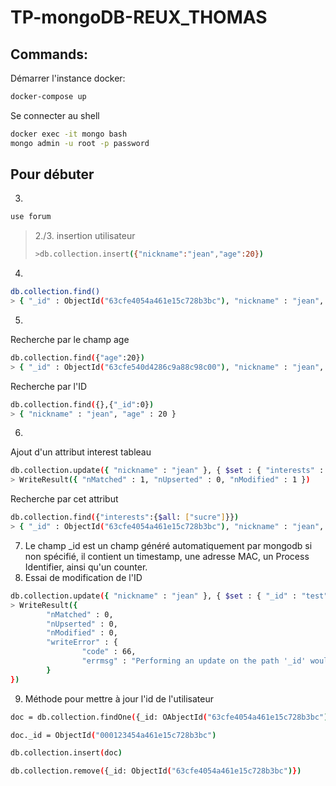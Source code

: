 # TP-mongoDB-REUX_THOMAS

## Commands:
Démarrer l'instance docker:
```sh
docker-compose up
```
Se connecter au shell
```sh
docker exec -it mongo bash
mongo admin -u root -p password
```

## Pour débuter
3. 
```sh
use forum
```
> 2./3. insertion utilisateur
>```sh
>>db.collection.insert({"nickname":"jean","age":20})
>```
4.
```sh
db.collection.find()
> { "_id" : ObjectId("63cfe4054a461e15c728b3bc"), "nickname" : "jean", "age" : 20 }
```
5.
Recherche par le champ age
```sh
db.collection.find({"age":20})
> { "_id" : ObjectId("63cfe540d4286c9a88c98c00"), "nickname" : "jean", "age" : 20 }
```
Recherche par l'ID
```sh
db.collection.find({},{"_id":0})
> { "nickname" : "jean", "age" : 20 }
```
6.
Ajout d'un attribut interest tableau
```sh
db.collection.update({ "nickname" : "jean" }, { $set : { "interests" : ["sucre","poe"] }})
> WriteResult({ "nMatched" : 1, "nUpserted" : 0, "nModified" : 1 })
```
Recherche par cet attribut
```sh
db.collection.find({"interests":{$all: ["sucre"]}})
> { "_id" : ObjectId("63cfe4054a461e15c728b3bc"), "nickname" : "jean", "age" : 20, "interests" : [ "sucre", "poe" ] }
```
7. Le champ _id est un champ généré automatiquement par mongodb si non spécifié, il contient un timestamp, une adresse MAC, un Process Identifier, ainsi qu'un counter.
8. Essai de modification de l'ID
```sh
db.collection.update({ "nickname" : "jean" }, { $set : { "_id" : "test" }})
> WriteResult({
        "nMatched" : 0,
        "nUpserted" : 0,
        "nModified" : 0,
        "writeError" : {
                "code" : 66,
                "errmsg" : "Performing an update on the path '_id' would modify the immutable field '_id'"
        }
})
```
9. Méthode pour mettre à jour l'id de l'utilisateur
```sh
doc = db.collection.findOne({_id: OAbjectId("63cfe4054a461e15c728b3bc")})

doc._id = ObjectId("000123454a461e15c728b3bc")

db.collection.insert(doc)

db.collection.remove({_id: ObjectId("63cfe4054a461e15c728b3bc")})
```
